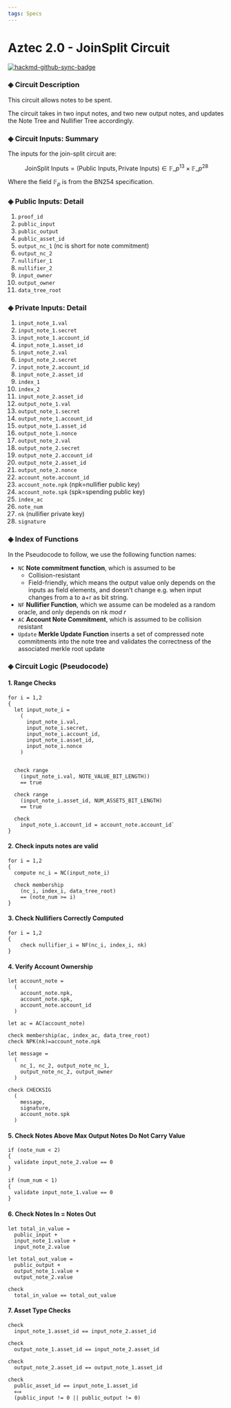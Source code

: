 ```yaml
---
tags: Specs
---
```


# Aztec 2.0 - JoinSplit Circuit

[![hackmd-github-sync-badge](https://hackmd.io/zwjbbtxkTKm00nAOvAJY-w/badge)](https://hackmd.io/zwjbbtxkTKm00nAOvAJY-w)

### ◈ Circuit Description

This circuit allows notes to be spent.

The circuit takes in two input notes, and two new output notes, and updates the Note Tree and Nullifier Tree accordingly.

### ◈ Circuit Inputs: Summary

The inputs for the join-split circuit are:

$$ \text{JoinSplit Inputs} = (\text{Public Inputs}, \text{Private Inputs}) \in \mathbb{F}\_p^{13} \times \mathbb{F}\_p^{28}$$

Where the field $\mathbb{F}_p$ is from the BN254 specification.

### ◈ Public Inputs: Detail

1. `proof_id`
1. `public_input`
1. `public_output`
1. `public_asset_id`
1. `output_nc_1` (nc is short for note commitment)
1. `output_nc_2`
1. `nullifier_1`
1. `nullifier_2`
1. `input_owner`
1. `output_owner`
1. `data_tree_root`

### ◈ Private Inputs: Detail

1. `input_note_1.val`
1. `input_note_1.secret`
1. `input_note_1.account_id`
1. `input_note_1.asset_id`
1. `input_note_2.val`
1. `input_note_2.secret`
1. `input_note_2.account_id`
1. `input_note_2.asset_id`
1. `index_1`
1. `index_2`
1. `input_note_2.asset_id`
1. `output_note_1.val`
1. `output_note_1.secret`
1. `output_note_1.account_id`
1. `output_note_1.asset_id`
1. `output_note_1.nonce`
1. `output_note_2.val`
1. `output_note_2.secret`
1. `output_note_2.account_id`
1. `output_note_2.asset_id`
1. `output_note_2.nonce`
1. `account_note.account_id`
1. `account_note.npk` (npk=nullifier public key)
1. `account_note.spk` (spk=spending public key)
1. `index_ac`
1. `note_num`
1. `nk` (nullifier private key)
1. `signature`

### ◈ Index of Functions

In the Pseudocode to follow, we use the following function names:

- `NC` **Note commitment function**, which is assumed to be
  - Collision-resistant
  - Field-friendly, which means the output value only depends on the inputs as field elements, and doesn’t change e.g. when input changes from a to a+r as bit string.
- `NF` **Nullifier Function**, which we assume can be modeled as a random oracle, and only depends on $\text{nk } mod \text{ } r$
- `AC` **Account Note Commitment**, which is assumed to be collision resistant
- `Update` **Merkle Update Function** inserts a set of compressed note commitments into the note tree and validates the correctness of the associated merkle root update

### ◈ Circuit Logic (Pseudocode)

#### 1. Range Checks

```
for i = 1,2
{
  let input_note_i =
    (
      input_note_i.val,
      input_note_i.secret,
      input_note_i.account_id,
      input_note_i.asset_id,
      input_note_i.nonce
    )


  check range
    (input_note_i.val, NOTE_VALUE_BIT_LENGTH))
    == true

  check range
    (input_note_i.asset_id, NUM_ASSETS_BIT_LENGTH)
    == true

  check
    input_note_i.account_id = account_note.account_id`
}
```

#### 2. Check inputs notes are valid

```
for i = 1,2
{
  compute nc_i = NC(input_note_i)

  check membership
    (nc_i, index_i, data_tree_root)
    == (note_num >= i)
}
```

#### 3. Check Nullifiers Correctly Computed

```
for i = 1,2
{
    check nullifier_i = NF(nc_i, index_i, nk)
}
```

#### 4. Verify Account Ownership

```
let account_note =
  (
    account_note.npk,
    account_note.spk,
    account_note.account_id
  )

let ac = AC(account_note)

check membership(ac, index_ac, data_tree_root)
check NPK(nk)=account_note.npk

let message =
  (
    nc_1, nc_2, output_note_nc_1,
    output_note_nc_2, output_owner
  )

check CHECKSIG
  (
    message,
    signature,
    account_note.spk
  )
```

#### 5. Check Notes Above Max Output Notes Do Not Carry Value

```
if (note_num < 2)
{
  validate input_note_2.value == 0
}

if (num_num < 1)
{
  validate input_note_1.value == 0
}
```

#### 6. Check Notes In = Notes Out

```
let total_in_value =
  public_input +
  input_note_1.value +
  input_note_2.value

let total_out_value =
  public_output +
  output_note_1.value +
  output_note_2.value

check
  total_in_value == total_out_value
```

#### 7. Asset Type Checks

```
check
  input_note_1.asset_id == input_note_2.asset_id

check
  output_note_1.asset_id == input_note_2.asset_id

check
  output_note_2.asset_id == output_note_1.asset_id

check
  public_asset_id == input_note_1.asset_id
  ⟺
  (public_input != 0 || public_output != 0)
```

